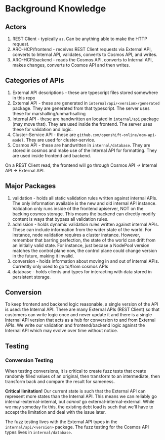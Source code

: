 # Background Knowledge

## Actors

1. REST Client - typically `az`.  Can be anything able to make the HTTP request.
2. ARO-HCP/frontend - receives REST Client requests via External API, converts to Internal API, validates, converts to Cosmos API, and writes.
3. ARO-HCP/backend - reads the Cosmos API, converts to Internal API, makes changes, converts to Cosmos API and then writes.

## Categories of APIs

1. External API descriptions - these are typescript files stored somewhere in this repo
2. External API - these are generated in `internal/api/<version>/generated` package.
   They are generated from that typescript.  The server uses these for marshalling/unmarhsalling
3. Internal API - these are handwritten an located in `internal/api` package (may move that).
   They are used inside the frontend.
   The server uses these for validation and logic.
4. Cluster-Service API - these are `github.com/openshift-online/ocm-api-model`.
   They are used for cluster-service.
5. Cosmos API - these are handwritten in `internal/database`.
   They are stored in cosmos and make use of the Internal API for formatting.
   They are used inside frontend and backend.

On a REST Client read, the frontend will go through Cosmos API -> Internal API -> External API.

## Major Packages

1. validation - holds all static validation rules written against internal APIs.
   The only information available is the new and old internal API instance.
   Validation only runs inside of the frontend apiserver, NOT on the backing cosmos storage.
   This means the backend can directly modify content is ways that bypass all validation rules.
2. admission - holds dynamic validation rules written against internal APIs.
   These can include information from the wider state of the world.
   For instance, node validation requires a cluster instance.
   However, remember that barring perfection, the state of the world can drift from an initially valid state.
   For instance, just becase a NodePool version matches the control plane now, the control plane could change version in the future, making it invalid.
3. conversion - holds information about moving in and out of internal APIs.
   Currently only used to go to/from cosmos APIs
4. database - holds clients and types for interacting with data stored in persistent storage.

## Conversion
To keep frontend and backend logic reasonable, a single version of the API is used: the Internal API.
There are many External APIs (REST Client) so that customers can write logic once and never update it and there is a single
Internal API version that acts as a hub for conversion to and from External APIs.
We write our validation and frontend/backend logic against the Internal API which may evolve over time without notice.

## Testing

### Conversion Testing
When testing conversions, it is critical to create fuzz tests that create randomly filled values of an original, then transform
to an intermediate, then transform back and compare the result for sameness.

**Critical limitation!**  Our current state is such that the External API can represent more states than the Internal API.
This means we can reliably go internal-external-internal, but *cannot* go external-internal-external.
While we may someday fix this, the existing debt load is such that we'll have to accept the limitation and deal with the issue later.

The fuzz testing lives with the External API types in the `internal/api/<version>` package.
The fuzz testing for the Cosmos API types lives in `internal/database`.